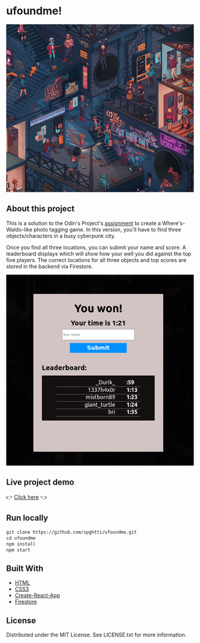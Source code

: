# ufoundme!

![Cyberpunk drawing](./src/images/cityscreenshot.png)

## About this project

This is a solution to the Odin's Project's [assignment](https://www.theodinproject.com/lessons/node-path-javascript-where-s-waldo-a-photo-tagging-app) to create a Where's-Waldo-like photo tagging game. In this version, you'll have to find three objects/characters in a busy cyberpunk city.

Once you find all three locations, you can submit your name and score. A leaderboard displays which will show how your well you did against the top five players. The correct locations for all three objects and top scores are stored in the backend via Firestore.

![Leaderboard](./src/images/leaderboard.png)

## Live project demo

:point_right: [Click here](https://foundme-spghtti.web.app/) :point_left:

## Run locally

```
git clone https://github.com/spghtti/ufoundme.git
cd ufoundme
npm install
npm start
```

## Built With

- [HTML](https://developer.mozilla.org/en-US/docs/Web/HTML)
- [CSS3](https://developer.mozilla.org/en-US/docs/Web/CSS)
- [Create-React-App](https://create-react-app.dev/)
- [Firestore](https://firebase.google.com/)

## License

Distributed under the MIT License. See LICENSE.txt for more information.

